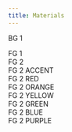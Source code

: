 ```yaml
---
title: Materials
---
```


BG 1
<div class="font-mono text-hmono bg-fg-1 border border-stroke-1 p-8 flex flex-col gap-2 rounded-xl">
  FG 1
  <div class="font-mono text-hmono bg-fg-2 border border-stroke-2 px-8 py-4 rounded-xl">
    FG 2
  </div>
  <div class="font-mono text-hmono bg-fg-2-accent border border-stroke-2 px-8 py-4 rounded-xl">
    FG 2 ACCENT
  </div>
  <div class="font-mono text-hmono bg-fg-2-red border border-stroke-2 px-8 py-4 rounded-xl">
    FG 2 RED
  </div>
  <div class="font-mono text-hmono bg-fg-2-orange border border-stroke-2 px-8 py-4 rounded-xl">
    FG 2 ORANGE
  </div>
  <div class="font-mono text-hmono bg-fg-2-yellow border border-stroke-2 px-8 py-4 rounded-xl">
    FG 2 YELLOW
  </div>
  <div class="font-mono text-hmono bg-fg-2-green border border-stroke-2 px-8 py-4 rounded-xl">
    FG 2 GREEN
  </div>
  <div class="font-mono text-hmono bg-fg-2-blue border border-stroke-2 px-8 py-4 rounded-xl">
    FG 2 BLUE
  </div>
  <div class="font-mono text-hmono bg-fg-2-purple border border-stroke-2 px-8 py-4 rounded-xl">
    FG 2 PURPLE
  </div>
</div>
